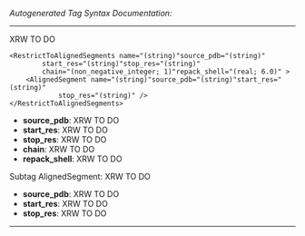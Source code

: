 _Autogenerated Tag Syntax Documentation:_

---
XRW TO DO

```
<RestrictToAlignedSegments name="(string)"source_pdb="(string)"
        start_res="(string)"stop_res="(string)"
        chain="(non_negative_integer; 1)"repack_shell="(real; 6.0)" >
    <AlignedSegment name="(string)"source_pdb="(string)"start_res="(string)"
            stop_res="(string)" />
</RestrictToAlignedSegments>
```

-   **source_pdb**: XRW TO DO
-   **start_res**: XRW TO DO
-   **stop_res**: XRW TO DO
-   **chain**: XRW TO DO
-   **repack_shell**: XRW TO DO


Subtag AlignedSegment:   XRW TO DO

-   **source_pdb**: XRW TO DO
-   **start_res**: XRW TO DO
-   **stop_res**: XRW TO DO

---
